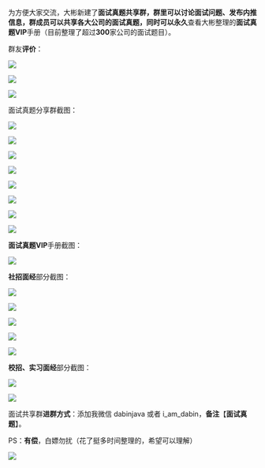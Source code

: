 为方便大家交流，大彬新建了**面试真题共享群，**群里可以讨论面试问题、发布内推信息，群成员可以共享各大公司的面试真题，同时可以**永久**查看大彬整理的**面试真题VIP**手册（目前整理了超过**300**家公司的面试题目）。

群友**评价**：

![](http://img.topjavaer.cn/img/202404221801755.png)

![](http://img.topjavaer.cn/img/202404221801618.png)

![](http://img.topjavaer.cn/img/202404221801810.png)

面试真题分享群截图：

![](http://img.topjavaer.cn/img/202404221802888.png)

![](http://img.topjavaer.cn/img/202404221802316.png)

![](http://img.topjavaer.cn/img/202404221802739.png)

![](http://img.topjavaer.cn/img/202404221802506.png)

![](http://img.topjavaer.cn/img/202404221802781.png)

![](http://img.topjavaer.cn/img/202404221802200.png)

![](http://img.topjavaer.cn/img/202404221803753.png)

![](http://img.topjavaer.cn/img/202404221817070.png)



**面试真题VIP**手册截图：

![](http://img.topjavaer.cn/img/202404221808531.png)

**社招面经**部分截图：

![](http://img.topjavaer.cn/img/202404221807102.png)

![](http://img.topjavaer.cn/img/202404221807282.png)

![](http://img.topjavaer.cn/img/202404221806214.png)

![](http://img.topjavaer.cn/img/202404221806220.png)

![](http://img.topjavaer.cn/img/202404221806613.png)

**校招、实习面经**部分截图：

![](http://img.topjavaer.cn/img/202404221806258.png)

![](http://img.topjavaer.cn/img/202404221806239.png)



面试共享群**进群方式**：添加我微信 dabinjava 或者 i_am_dabin，**备注**【**面试真题**】。

PS：**有偿**，白嫖勿扰（花了挺多时间整理的，希望可以理解）

![](http://img.topjavaer.cn/img/202404221805547.png)